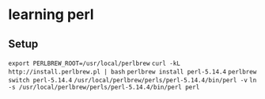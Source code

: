 learning perl
=========

Setup
----------------

`export PERLBREW_ROOT=/usr/local/perlbrew`
`curl -kL http://install.perlbrew.pl | bash`
`perlbrew install perl-5.14.4`
`perlbrew switch perl-5.14.4`
`/usr/local/perlbrew/perls/perl-5.14.4/bin/perl -v`
`ln -s /usr/local/perlbrew/perls/perl-5.14.4/bin/perl perl`
